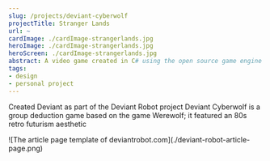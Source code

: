 ```yaml
---
slug: /projects/deviant-cyberwolf
projectTitle: Stranger Lands
url: ~
cardImage: ./cardImage-strangerlands.jpg
heroImage: ./cardImage-strangerlands.jpg
heroScreen: ./cardImage-strangerlands.jpg
abstract: A video game created in C# using the open source game engine Godot.
tags:
- design
- personal project
---
```

Created Deviant as part of the Deviant Robot project Deviant Cyberwolf is a group deduction game based on the game Werewolf; it featured an 80s retro futurism aesthetic

<div class="left-image">
![The article page template of deviantrobot.com](./deviant-robot-article-page.png)
</div>
